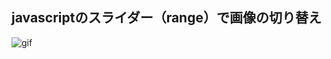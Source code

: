 ## javascriptのスライダー（range）で画像の切り替え
![gif](https://user-images.githubusercontent.com/104476684/188453473-52e28f41-0a26-4ffe-a7ce-f16a0f4931ed.gif)
